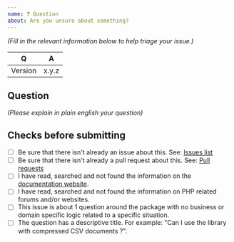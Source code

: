 ```yaml
---
name: ❓ Question
about: Are you unsure about something?
---
```


_(Fill in the relevant information below to help triage your issue.)_

| Q       | A     |
|---------|-------|
| Version | x.y.z |

## Question

_(Please explain in plain english your question)_

## Checks before submitting

* [ ] Be sure that there isn't already an issue about this. See: [Issues list](https://github.com/bakame-php/stackwatch/issues)
* [ ] Be sure that there isn't already a pull request about this. See: [Pull requests](https://github.com/bakame-php/stackwatch/pulls)
* [ ] I have read, searched and not found the information on the [documentation website](https://csv.thephpleague.com).
* [ ] I have read, searched and not found the information on PHP related forums and/or websites.
* [ ] This issue is about 1 question around the package with no business or domain specific logic related to a specific situation.
* [ ] The question has a descriptive title. For example:  "Can I use the library with compressed CSV documents ?".
